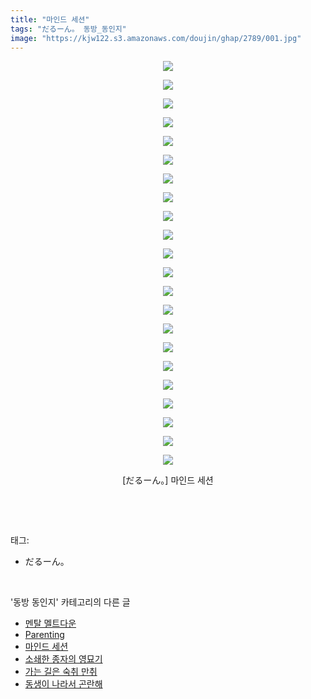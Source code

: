 ```yaml
---
title: "마인드 세션"
tags: "だるーん。 동방_동인지"
image: "https://kjw122.s3.amazonaws.com/doujin/ghap/2789/001.jpg"
---
```

<div class="article">
<p style="text-align: center; clear: none; float: none;"><img src="{{ site.imgserver5 }}/ghap/2789/001.jpg"/></p>
<p style="text-align: center; clear: none; float: none;"><img src="{{ site.imgserver5 }}/ghap/2789/002.jpg"/></p>
<p style="text-align: center; clear: none; float: none;"><img src="{{ site.imgserver5 }}/ghap/2789/003.jpg"/></p>
<p style="text-align: center; clear: none; float: none;"><img src="{{ site.imgserver5 }}/ghap/2789/004.jpg"/></p>
<p style="text-align: center; clear: none; float: none;"><img src="{{ site.imgserver5 }}/ghap/2789/005.jpg"/></p>
<p style="text-align: center; clear: none; float: none;"><img src="{{ site.imgserver5 }}/ghap/2789/006.jpg"/></p>
<p style="text-align: center; clear: none; float: none;"><img src="{{ site.imgserver5 }}/ghap/2789/007.jpg"/></p>
<p style="text-align: center; clear: none; float: none;"><img src="{{ site.imgserver5 }}/ghap/2789/008.jpg"/></p>
<p style="text-align: center; clear: none; float: none;"><img src="{{ site.imgserver5 }}/ghap/2789/009.jpg"/></p>
<p style="text-align: center; clear: none; float: none;"><img src="{{ site.imgserver5 }}/ghap/2789/010.jpg"/></p>
<p style="text-align: center; clear: none; float: none;"><img src="{{ site.imgserver5 }}/ghap/2789/011.jpg"/></p>
<p style="text-align: center; clear: none; float: none;"><img src="{{ site.imgserver5 }}/ghap/2789/012.jpg"/></p>
<p style="text-align: center; clear: none; float: none;"><img src="{{ site.imgserver5 }}/ghap/2789/013.jpg"/></p>
<p style="text-align: center; clear: none; float: none;"><img src="{{ site.imgserver5 }}/ghap/2789/014.jpg"/></p>
<p style="text-align: center; clear: none; float: none;"><img src="{{ site.imgserver5 }}/ghap/2789/015.jpg"/></p>
<p style="text-align: center; clear: none; float: none;"><img src="{{ site.imgserver5 }}/ghap/2789/016.jpg"/></p>
<p style="text-align: center; clear: none; float: none;"><img src="{{ site.imgserver5 }}/ghap/2789/017.jpg"/></p>
<p style="text-align: center; clear: none; float: none;"><img src="{{ site.imgserver5 }}/ghap/2789/018.jpg"/></p>
<p style="text-align: center; clear: none; float: none;"><img src="{{ site.imgserver5 }}/ghap/2789/019.jpg"/></p>
<p style="text-align: center; clear: none; float: none;"><img src="{{ site.imgserver5 }}/ghap/2789/020.jpg"/></p>
<p style="text-align: center; clear: none; float: none;"><img src="{{ site.imgserver5 }}/ghap/2789/021.jpg"/></p>
<p style="text-align: center; clear: none; float: none;"><img src="{{ site.imgserver5 }}/ghap/2789/022.jpg"/></p>
<p style="text-align: center; clear: none; float: none;">[だるーん。] 마인드 세션</p>
<p><br/></p>
</div><br/>
<div class="tagTrail">
<p>태그: </p>
<ul>
<li>だるーん。</li>
</ul>
</div><br/>
<div class="another">
<p>'동방 동인지' 카테고리의 다른 글</p>
<ul>
<li><a href="/ghap_2791">멘탈 멜트다운</a></li>
<li><a href="/ghap_2790">Parenting</a></li>
<li><a href="/ghap_2789">마인드 세션</a></li>
<li><a href="/ghap_2788">소쇄한 종자의 영묘기</a></li>
<li><a href="/ghap_2787">가는 길은 숙취 만취</a></li>
<li><a href="/ghap_2786">동생이 나라서 곤란해</a></li>
</ul>
</div><br/>
<div class="cb_module cb_fluid">
<div class="cb_wrt cb_profile">
</div><!-- commentList close -->
</div><br/>
